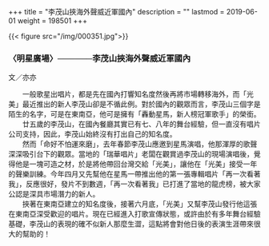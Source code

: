 +++
title = "李茂山挾海外聲威近軍國內"
description = ""
lastmod = 2019-06-01
weight = 198501
+++

{{< figure src="/img/000351.jpg">}}


### 〈明星廣場〉──────李茂山挾海外聲威近軍國內

文／亦亦  

　　一般歌星出唱片，都是先在國內打響知名度然後再將市場轉移海外，而「光美」最近推出的新人李茂山卻是不循此例。對於國內的觀眾而言，李茂山三個字是陌生的名字，可是在東南亞，他可是擁有「轟動星馬，新人榜冠軍歌手」的榮銜。  
　　廿五歲的李茂山，在國內餐廳其實已有七、八年的舞台經驗，但一直沒有唱片公司支持，因此，李茂山始終沒有打出自己的知名度。  
　　然而「命好不怕運來磨」，去年春節李茂山應邀到星馬演唱，他那渾厚的歌聲深深吸引台下的觀眾。當地的「瑞華唱片」老闆在觀賞過李茂山的現場演唱後，覺得他是一塊可造之材，於是將他帶回台灣交給「光美」，讓他在「光美」接受一年的聲樂訓練。今年四月又先幫他在星馬一帶推出他的第一張專輯唱片「再一次看著我」，反應很好，發片不到數週，「再一次看著我」已打進了當地的龍虎榜，被大家公認是深具市場潛力的新人。  
　　挾著在東南亞建立的知名度後，接著六月底，「光美」又幫李茂山發行他這張在東南亞深受歡迎的唱片。現在已經進入打歌宣傳狀態，或許由於有多年舞台經驗基礎，李茂山的表現的確不似新人那麼生澀，這點將會對他日後的表演生涯帶來很大的幫助的！